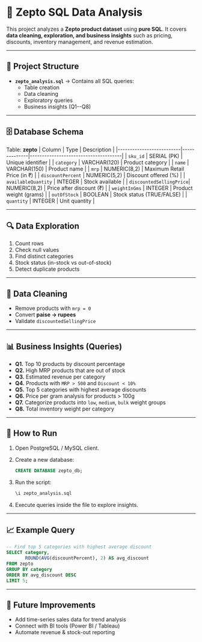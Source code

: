 # 🛒 Zepto SQL Data Analysis

This project analyzes a **Zepto product dataset** using **pure SQL**.
It covers **data cleaning, exploration, and business insights** such as
pricing, discounts, inventory management, and revenue estimation.

------------------------------------------------------------------------

## 📂 Project Structure

-   **`zepto_analysis.sql`** → Contains all SQL queries:
    -   Table creation
    -   Data cleaning
    -   Exploratory queries
    -   Business insights (Q1--Q8)

------------------------------------------------------------------------

## 🗄️ Database Schema

Table: **zepto** \| Column \| Type \| Description \|
\|--------------------------\|--------------\|--------------------------------------\|
\| `sku_id` \| SERIAL (PK) \| Unique identifier \| \| `category` \|
VARCHAR(120) \| Product category \| \| `name` \| VARCHAR(150) \| Product
name \| \| `mrp` \| NUMERIC(8,2) \| Maximum Retail Price (in ₹) \| \|
`discountPercent` \| NUMERIC(5,2) \| Discount offered (%) \| \|
`availableQuantity` \| INTEGER \| Stock available \| \|
`discountedSellingPrice`\| NUMERIC(8,2) \| Price after discount (₹) \|
\| `weightInGms` \| INTEGER \| Product weight (grams) \| \| `outOfStock`
\| BOOLEAN \| Stock status (TRUE/FALSE) \| \| `quantity` \| INTEGER \|
Unit quantity \|

------------------------------------------------------------------------

## 🔍 Data Exploration

1.  Count rows
2.  Check null values
3.  Find distinct categories
4.  Stock status (in-stock vs out-of-stock)
5.  Detect duplicate products

------------------------------------------------------------------------

## 🧹 Data Cleaning

-   Remove products with `mrp = 0`
-   Convert **paise → rupees**
-   Validate `discountedSellingPrice`

------------------------------------------------------------------------

## 📊 Business Insights (Queries)

-   **Q1.** Top 10 products by discount percentage
-   **Q2.** High MRP products that are out of stock
-   **Q3.** Estimated revenue per category
-   **Q4.** Products with `MRP > 500` and `Discount < 10%`
-   **Q5.** Top 5 categories with highest average discounts
-   **Q6.** Price per gram analysis for products \> 100g
-   **Q7.** Categorize products into `low`, `medium`, `bulk` weight
    groups
-   **Q8.** Total inventory weight per category

------------------------------------------------------------------------

## 🚀 How to Run

1.  Open PostgreSQL / MySQL client.

2.  Create a new database:

    ``` sql
    CREATE DATABASE zepto_db;
    ```

3.  Run the script:

    ``` sql
    \i zepto_analysis.sql
    ```

4.  Execute queries inside the file to explore insights.

------------------------------------------------------------------------

## 📈 Example Query

``` sql
-- Find top 5 categories with highest average discount
SELECT category,
       ROUND(AVG(discountPercent), 2) AS avg_discount
FROM zepto
GROUP BY category
ORDER BY avg_discount DESC
LIMIT 5;
```

------------------------------------------------------------------------

## 📝 Future Improvements

-   Add time-series sales data for trend analysis
-   Connect with BI tools (Power BI / Tableau)
-   Automate revenue & stock-out reporting


